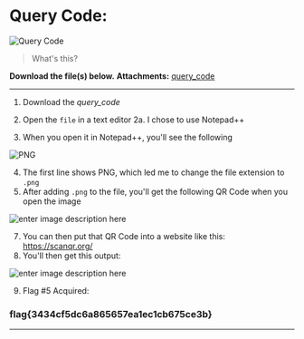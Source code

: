 # Query Code:
![Query Code](https://i.imgur.com/msW99N6.png)
> What's this?
  
**Download the file(s) below.**
**Attachments:**
[query_code](https://huntress.ctf.games/files/fc730c1eaef9fc6b8187c3210d30748f/query_code?token=eyJ1c2VyX2lkIjozMDU4LCJ0ZWFtX2lkIjo0MzQsImZpbGVfaWQiOjEyfQ.ZRuMSg.cYE_dLuz2YRLomABy5t7Xks-3sM)

-----

1. Download the *query_code* 

2. Open the `file` in a text editor
	2a.   I chose to use Notepad++

3. When you open it in Notepad++, you'll see the following

![PNG](https://i.imgur.com/6uX3qrN.png)


4. The first line shows PNG, which led me to change the file extension to `.png`
5. After adding `.png` to the file, you'll get the following QR Code when you open the image


 ![enter image description here](https://i.imgur.com/IZY8djP.png)

7. You can then put that QR Code into a website like this: https://scanqr.org/
8. You'll then get this output: 

![enter image description here](https://i.imgur.com/yHZb3ik.png)

9. Flag #5 Acquired:

### flag{3434cf5dc6a865657ea1ec1cb675ce3b}


-----

